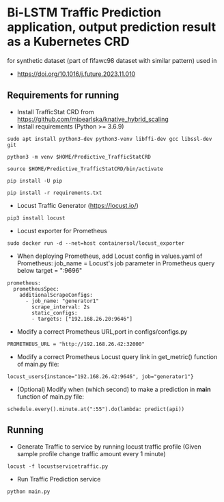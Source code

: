# Bi-LSTM Traffic Prediction application, output prediction result as a Kubernetes CRD
for synthetic dataset (part of fifawc98 dataset with similar pattern) used in 
- https://doi.org/10.1016/j.future.2023.11.010

## Requirements for running
- Install TrafficStat CRD from https://github.com/mipearlska/knative_hybrid_scaling
- Install requirements (Python >= 3.6.9)
```
sudo apt install python3-dev python3-venv libffi-dev gcc libssl-dev git
```
```
python3 -m venv $HOME/Predictive_TrafficStatCRD
```
```
source $HOME/Predictive_TrafficStatCRD/bin/activate
```
```
pip install -U pip
```
```
pip install -r requirements.txt
```
- Locust Traffic Generator (https://locust.io/)
```
pip3 install locust
```
- Locust exporter for Prometheus
```
sudo docker run -d --net=host containersol/locust_exporter
```
- When deploying Prometheus, add Locust config in values.yaml of Prometheus:
job_name = Locust's job parameter in Prometheus query below
target = "<Host URL that run Locust>:9696"
```
prometheus:
  prometheusSpec:
    additionalScrapeConfigs:
      - job_name: "generator1"
        scrape_interval: 2s
        static_configs:
        - targets: ["192.168.26.20:9646"]
```
- Modify a correct Prometheus URL,port in configs/configs.py
```
PROMETHEUS_URL = "http://192.168.26.42:32000"
```
- Modify a correct Prometheus Locust query link in get_metric() function of main.py file:
```
locust_users{instance="192.168.26.42:9646", job="generator1"}
```
- (Optional) Modify when (which second) to make a prediction in __main__ function of main.py file:
```
schedule.every().minute.at(":55").do(lambda: predict(api))
```
## Running
- Generate Traffic to service by running locust traffic profile (Given sample profile change traffic amount every 1 minute)
```
locust -f locustservicetraffic.py
```
- Run Traffic Prediction service
```
python main.py
```
